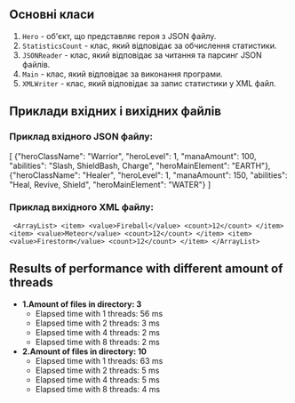 
## Основні класи

1. `Hero` - об'єкт, що представляє героя з JSON файлу.
2. `StatisticsCount` - клас, який відповідає за обчислення статистики.
3. `JSONReader` - клас, який відповідає за читання та парсинг JSON файлів.
4. `Main` - клас, який відповідає за виконання програми.
5. `XMLWriter` - клас, який відповідає за запис статистики у XML файл.

## Приклади вхідних і вихідних файлів

### Приклад вхідного JSON файлу:

[
  {"heroClassName": "Warrior", "heroLevel": 1, "manaAmount": 100, "abilities": "Slash, ShieldBash, Charge", "heroMainElement": "EARTH"},
  {"heroClassName": "Healer", "heroLevel": 1, "manaAmount": 150, "abilities": "Heal, Revive, Shield", "heroMainElement": "WATER"}
]

### Приклад вихідного XML файлу:
`
<ArrayList>
  <item>
    <value>Fireball</value>
    <count>12</count>
  </item>
  <item>
    <value>Meteor</value>
    <count>12</count>
  </item>
  <item>
    <value>Firestorm</value>
    <count>12</count>
  </item>
</ArrayList>`

## Results of performance with different amount of threads
* **1.Amount of files in directory: 3**
  * Elapsed time with 1 threads: 56 ms
  * Elapsed time with 2 threads: 3 ms
  * Elapsed time with 4 threads: 2 ms
  * Elapsed time with 8 threads: 2 ms
* **2.Amount of files in directory: 10**
  * Elapsed time with 1 threads: 63 ms
  * Elapsed time with 2 threads: 5 ms
  * Elapsed time with 4 threads: 5 ms
  * Elapsed time with 8 threads: 4 ms
